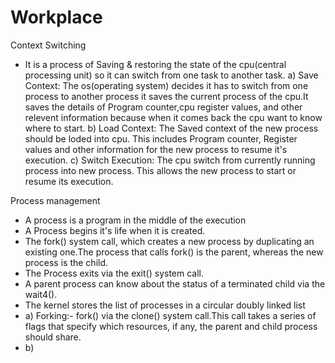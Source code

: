 # Workplace

Context Switching
- It is a process of Saving & restoring the state of the cpu(central processing unit) so it can switch from one task to another task.
a) Save Context: The os(operating system) decides it has to switch from one process to another process it saves the current process of the cpu.It saves the details of Program counter,cpu register values, and other relevent information because when it comes back the cpu want to know where to start.
b) Load Context: The Saved context of the new process should be loded into cpu. This includes Program counter, Register values and other information for the new process to resume it's execution.
c) Switch Execution: The cpu switch from currently running process into new process. This allows the new process to start or resume its execution.

Process management
- A process is a program in the middle of the execution
- A Process begins it's life when it is created.
- The fork() system call, which creates a new process by duplicating an existing one.The process that calls fork() is the parent, whereas the new process is the child.
- The Process exits via the exit() system call.
- A parent process can know about the status of a terminated child via the wait4().
- The kernel stores the list of processes in a circular doubly linked list
- a) Forking:-
 fork() via the clone() system call.This call takes a series of flags that specify which resources, if any, the parent and child process should share.
- b) 

